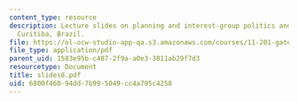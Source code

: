 ```yaml
---
content_type: resource
description: Lecture slides on planning and interest-group politics and the case of
  Curitiba, Brazil.
file: https://ol-ocw-studio-app-qa.s3.amazonaws.com/courses/11-201-gateway-planning-action-fall-2007/6800f46094dd7b995049cc4a705c4258_slides8.pdf
file_type: application/pdf
parent_uid: 1583e95b-c487-2f9a-a0e3-3811ab29f7d3
resourcetype: Document
title: slides8.pdf
uid: 6800f460-94dd-7b99-5049-cc4a705c4258
---
```

